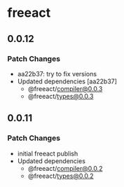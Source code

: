 # freeact

## 0.0.12

### Patch Changes

- aa22b37: try to fix versions
- Updated dependencies [aa22b37]
  - @freeact/compiler@0.0.3
  - @freeact/types@0.0.3

## 0.0.11

### Patch Changes

- initial freeact publish
- Updated dependencies
  - @freeact/compiler@0.0.2
  - @freeact/types@0.0.2
